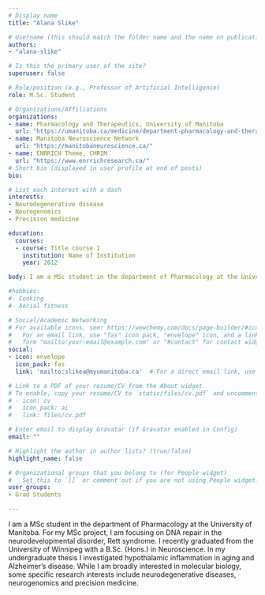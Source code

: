 ```yaml
---
# Display name
title: "Alana Slike"

# Username (this should match the folder name and the name on publications)
authors:
- "alana-slike"

# Is this the primary user of the site?
superuser: false

# Role/position (e.g., Professor of Artificial Intelligence)
role: M.Sc. Student

# Organizations/Affiliations
organizations:
- name: Pharmacology and Therapeutics, University of Manitoba
  url: "https://umanitoba.ca/medicine/department-pharmacology-and-therapeutics"
- name: Manitoba Neuroscience Network
  url: "https://manitobaneuroscience.ca/"
- name: ENRRICH Theme, CHRIM
  url: "https://www.enrrichresearch.ca/"
# Short bio (displayed in user profile at end of posts)
bio: 

# List each interest with a dash
interests:
- Neurodegenerative disease
- Neurogenomics 
- Precision medicine

education:
  courses:
  - course: Title course 1
    institution: Name of Institution
    year: 2012

body: I am a MSc student in the department of Pharmacology at the University of Manitoba.  For my MSc project, I am focusing on DNA repair in the neurodevelopmental disorder, Rett syndrome. I recently graduated from the University of Winnipeg with a B.Sc. (Hons.) in Neuroscience. In my undergraduate thesis I investigated hypothalamic inflammation in aging and Alzheimer’s disease. While I am broadly interested in molecular biology, some specific research interests include neurodegenerative diseases, neurogenomics and precision medicine.

#hobbies:
#- Cooking
#- Aerial fitness

# Social/Academic Networking
# For available icons, see: https://wowchemy.com/docs/page-builder/#icons
#   For an email link, use "fas" icon pack, "envelope" icon, and a link in the
#   form "mailto:your-email@example.com" or "#contact" for contact widget.
social:
- icon: envelope
  icon_pack: fas
  link: 'mailto:slikea@myumanitoba.ca'  # For a direct email link, use "mailto:test@example.org".

# Link to a PDF of your resume/CV from the About widget.
# To enable, copy your resume/CV to `static/files/cv.pdf` and uncomment the lines below.
# - icon: cv
#   icon_pack: ai
#   link: files/cv.pdf

# Enter email to display Gravatar (if Gravatar enabled in Config)
email: ""

# Highlight the author in author lists? (true/false)
highlight_name: false

# Organizational groups that you belong to (for People widget)
#   Set this to `[]` or comment out if you are not using People widget.
user_groups:
- Grad Students

---
```


I am a MSc student in the department of Pharmacology at the University of Manitoba.  For my MSc project, I am focusing on DNA repair in the neurodevelopmental disorder, Rett syndrome. I recently graduated from the University of Winnipeg with a B.Sc. (Hons.) in Neuroscience. In my undergraduate thesis I investigated hypothalamic inflammation in aging and Alzheimer’s disease. While I am broadly interested in molecular biology, some specific research interests include neurodegenerative diseases, neurogenomics and precision medicine.
